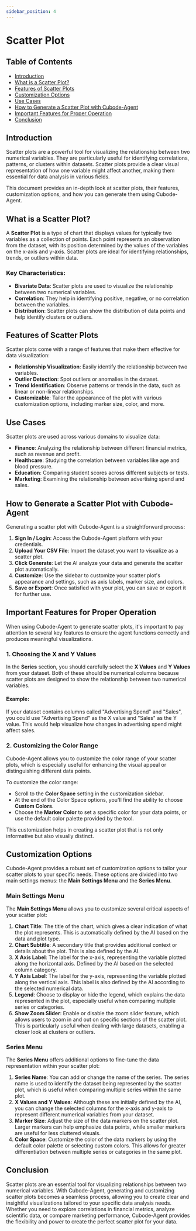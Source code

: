 ```yaml
---
sidebar_position: 4
---
```


# Scatter Plot 

## Table of Contents
- [Introduction](#introduction)
- [What is a Scatter Plot?](#what-is-a-scatter-plot)
- [Features of Scatter Plots](#features-of-scatter-plots)
- [Customization Options](#customization-options)
- [Use Cases](#use-cases)
- [How to Generate a Scatter Plot with Cubode-Agent](#how-to-generate-a-scatter-plot-with-cubode-agent)
- [Important Features for Proper Operation](#important-features-for-proper-operation)
- [Conclusion](#conclusion)

## Introduction

Scatter plots are a powerful tool for visualizing the relationship between two numerical variables. They are particularly useful for identifying correlations, patterns, or clusters within datasets. Scatter plots provide a clear visual representation of how one variable might affect another, making them essential for data analysis in various fields.

This document provides an in-depth look at scatter plots, their features, customization options, and how you can generate them using Cubode-Agent.

## What is a Scatter Plot?

A **Scatter Plot** is a type of chart that displays values for typically two variables as a collection of points. Each point represents an observation from the dataset, with its position determined by the values of the variables on the x-axis and y-axis. Scatter plots are ideal for identifying relationships, trends, or outliers within data.

### Key Characteristics:
- **Bivariate Data**: Scatter plots are used to visualize the relationship between two numerical variables.
- **Correlation**: They help in identifying positive, negative, or no correlation between the variables.
- **Distribution**: Scatter plots can show the distribution of data points and help identify clusters or outliers.

## Features of Scatter Plots

Scatter plots come with a range of features that make them effective for data visualization:

- **Relationship Visualization**: Easily identify the relationship between two variables.
- **Outlier Detection**: Spot outliers or anomalies in the dataset.
- **Trend Identification**: Observe patterns or trends in the data, such as linear or non-linear relationships.
- **Customizable**: Tailor the appearance of the plot with various customization options, including marker size, color, and more.

## Use Cases

Scatter plots are used across various domains to visualize data:

- **Finance**: Analyzing the relationship between different financial metrics, such as revenue and profit.
- **Healthcare**: Studying the correlation between variables like age and blood pressure.
- **Education**: Comparing student scores across different subjects or tests.
- **Marketing**: Examining the relationship between advertising spend and sales.

## How to Generate a Scatter Plot with Cubode-Agent

Generating a scatter plot with Cubode-Agent is a straightforward process:

1. **Sign In / Login**: Access the Cubode-Agent platform with your credentials.
2. **Upload Your CSV File**: Import the dataset you want to visualize as a scatter plot.
3. **Click Generate**: Let the AI analyze your data and generate the scatter plot automatically.
4. **Customize**: Use the sidebar to customize your scatter plot's appearance and settings, such as axis labels, marker size, and colors.
5. **Save or Export**: Once satisfied with your plot, you can save or export it for further use.

## Important Features for Proper Operation

When using Cubode-Agent to generate scatter plots, it's important to pay attention to several key features to ensure the agent functions correctly and produces meaningful visualizations.

### 1. Choosing the X and Y Values

In the **Series** section, you should carefully select the **X Values** and **Y Values** from your dataset. Both of these should be numerical columns because scatter plots are designed to show the relationship between two numerical variables.

#### Example:
If your dataset contains columns called "Advertising Spend" and "Sales", you could use "Advertising Spend" as the X value and "Sales" as the Y value. This would help visualize how changes in advertising spend might affect sales.

### 2. Customizing the Color Range

Cubode-Agent allows you to customize the color range of your scatter plots, which is especially useful for enhancing the visual appeal or distinguishing different data points.

To customize the color range:
- Scroll to the **Color Space** setting in the customization sidebar.
- At the end of the Color Space options, you'll find the ability to choose **Custom Colors**.
- Choose the **Marker Color** to set a specific color for your data points, or use the default color palette provided by the tool.

This customization helps in creating a scatter plot that is not only informative but also visually distinct.

## Customization Options

Cubode-Agent provides a robust set of customization options to tailor your scatter plots to your specific needs. These options are divided into two main settings menus: the **Main Settings Menu** and the **Series Menu**.

### Main Settings Menu

The **Main Settings Menu** allows you to customize several critical aspects of your scatter plot:

1. **Chart Title**: The title of the chart, which gives a clear indication of what the plot represents. This is automatically defined by the AI based on the data and plot type.
2. **Chart Subtitle**: A secondary title that provides additional context or details about the plot. This is also defined by the AI.
3. **X Axis Label**: The label for the x-axis, representing the variable plotted along the horizontal axis. Defined by the AI based on the selected column category.
4. **Y Axis Label**: The label for the y-axis, representing the variable plotted along the vertical axis. This label is also defined by the AI according to the selected numerical data.
5. **Legend**: Choose to display or hide the legend, which explains the data represented in the plot, especially useful when comparing multiple series or categories.
6. **Show Zoom Slider**: Enable or disable the zoom slider feature, which allows users to zoom in and out on specific sections of the scatter plot. This is particularly useful when dealing with large datasets, enabling a closer look at clusters or outliers.

### Series Menu

The **Series Menu** offers additional options to fine-tune the data representation within your scatter plot:

1. **Series Name**: You can add or change the name of the series. The series name is used to identify the dataset being represented by the scatter plot, which is useful when comparing multiple series within the same plot.
2. **X Values and Y Values**: Although these are initially defined by the AI, you can change the selected columns for the x-axis and y-axis to represent different numerical variables from your dataset.
3. **Marker Size**: Adjust the size of the data markers on the scatter plot. Larger markers can help emphasize data points, while smaller markers are useful for less cluttered visuals.
4. **Color Space**: Customize the color of the data markers by using the default color palette or selecting custom colors. This allows for greater differentiation between multiple series or categories in the same plot.

## Conclusion

Scatter plots are an essential tool for visualizing relationships between two numerical variables. With Cubode-Agent, generating and customizing scatter plots becomes a seamless process, allowing you to create clear and insightful visualizations tailored to your specific data analysis needs. Whether you need to explore correlations in financial metrics, analyze scientific data, or compare marketing performance, Cubode-Agent provides the flexibility and power to create the perfect scatter plot for your data.

